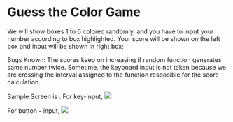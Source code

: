 # Guess the Color Game

We will show boxes 1 to 6 colored randomly, and you have to input your number according to box highlighted. 
Your score will be shown on the left box and input will be shown in right box;


Bugs Known:
The scores keep on increasing if random function generates same number twice.
Sometime, the keyboard input is not taken because we are crossing the interval assigned to the function resposible for the score calculation.

Sample Screen is : 
For key-input,
![](https://github.com/murali-arun/GuessTheColorGame/blob/master/web/ScreenShot_sample.JPG)


For button - input,
![](https://github.com/murali-arun/GuessTheColorGame/blob/master/web/images/Keyboard.JPG)
